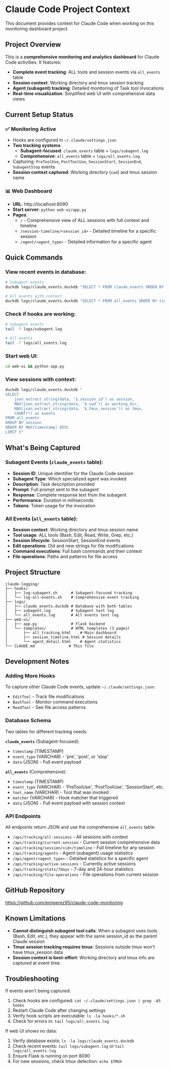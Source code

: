# Claude Code Project Context

This document provides context for Claude Code when working on this monitoring dashboard project.

## Project Overview

This is a **comprehensive monitoring and analytics dashboard** for Claude Code activities. It features:
- **Complete event tracking**: ALL tools and session events via `all_events` table
- **Session context**: Working directory and tmux session tracking
- **Agent (subagent) tracking**: Detailed monitoring of Task tool invocations
- **Real-time visualization**: Simplified web UI with comprehensive data views

## Current Setup Status

### ✅ Monitoring Active
- Hooks are configured in `~/.claude/settings.json`
- **Two tracking systems**:
  - **Subagent-focused**: `claude_events` table + `logs/subagent.log`
  - **Comprehensive**: `all_events` table + `logs/all_events.log`
- Capturing: `PreToolUse`, `PostToolUse`, `SessionStart`, `SessionEnd`, `SubagentStop` events
- **Session context captured**: Working directory (`cwd`) and tmux session name

### 📊 Web Dashboard
- **URL**: http://localhost:8090
- **Start server**: `python web-ui/app.py`
- **Pages**:
  - `/` - Comprehensive view of ALL sessions with full context and timeline
  - `/session-timeline/<session_id>` - Detailed timeline for a specific session
  - `/agent/<agent_type>` - Detailed information for a specific agent

## Quick Commands

### View recent events in database:
```bash
# Subagent events
duckdb logs/claude_events.duckdb "SELECT * FROM claude_events ORDER BY timestamp DESC LIMIT 10"

# All events with context
duckdb logs/claude_events.duckdb "SELECT * FROM all_events ORDER BY timestamp DESC LIMIT 10"
```

### Check if hooks are working:
```bash
# Subagent events
tail -f logs/subagent.log

# All events
tail -f logs/all_events.log
```

### Start web UI:
```bash
cd web-ui && python app.py
```

### View sessions with context:
```bash
duckdb logs/claude_events.duckdb "
SELECT 
    json_extract_string(data, '$.session_id') as session,
    MAX(json_extract_string(data, '$.cwd')) as working_dir,
    MAX(json_extract_string(data, '$.tmux_session')) as tmux,
    COUNT(*) as events
FROM all_events 
GROUP BY session
ORDER BY MAX(timestamp) DESC
LIMIT 5"
```

## What's Being Captured

### Subagent Events (`claude_events` table):
- **Session ID**: Unique identifier for the Claude Code session
- **Subagent Type**: Which specialized agent was invoked
- **Description**: Task description provided
- **Prompt**: Full prompt sent to the subagent
- **Response**: Complete response text from the subagent
- **Performance**: Duration in milliseconds
- **Tokens**: Token usage for the invocation

### All Events (`all_events` table):
- **Session context**: Working directory and tmux session name
- **Tool usage**: ALL tools (Bash, Edit, Read, Write, Grep, etc.)
- **Session lifecycle**: SessionStart, SessionEnd events
- **Edit operations**: Old and new strings for file modifications
- **Command executions**: Full bash commands and their context
- **File operations**: Paths and patterns for file access

## Project Structure

```
claude-logging/
├── hooks/
│   ├── log-subagent.sh      # Subagent-focused tracking
│   └── log-all-events.sh    # Comprehensive event tracking
├── logs/
│   ├── claude_events.duckdb # Database with both tables
│   ├── subagent.log         # Subagent text log
│   └── all_events.log       # All events text log
├── web-ui/
│   ├── app.py               # Flask backend
│   └── templates/           # HTML templates (3 pages)
│       ├── all_tracking.html    # Main dashboard
│       ├── session_timeline.html # Session details
│       └── agent_detail.html    # Agent statistics
└── CLAUDE.md               # This file
```

## Development Notes

### Adding More Hooks
To capture other Claude Code events, update `~/.claude/settings.json`:
- `EditTool` - Track file modifications
- `BashTool` - Monitor command executions
- `ReadTool` - See file access patterns

### Database Schema
Two tables for different tracking needs:

**`claude_events`** (Subagent-focused):
- `timestamp` (TIMESTAMP)
- `event_type` (VARCHAR) - 'pre', 'post', or 'stop'
- `data` (JSON) - Full event payload

**`all_events`** (Comprehensive):
- `timestamp` (TIMESTAMP)
- `event_type` (VARCHAR) - 'PreToolUse', 'PostToolUse', 'SessionStart', etc.
- `tool_name` (VARCHAR) - Tool that was invoked
- `matcher` (VARCHAR) - Hook matcher that triggered
- `data` (JSON) - Full event payload with session context

### API Endpoints
All endpoints return JSON and use the comprehensive `all_events` table:
- `/api/tracking/all-sessions` - All sessions with context
- `/api/tracking/current-session` - Current session comprehensive data
- `/api/tracking/session/<id>/timeline` - Full timeline for any session
- `/api/tracking/agents` - Agent (subagent) usage statistics
- `/api/agent/<agent_type>` - Detailed statistics for a specific agent
- `/api/tracking/active-sessions` - Currently active sessions
- `/api/tracking/stats/7days` - 7-day and 24-hour statistics
- `/api/tracking/file-operations` - File operations from current session

## GitHub Repository
https://github.com/emiperez95/claude-code-monitoring

## Known Limitations

- **Cannot distinguish subagent tool calls**: When a subagent uses tools (Bash, Edit, etc.), they appear with the same session_id as the parent Claude session
- **Tmux session tracking requires tmux**: Sessions outside tmux won't have tmux_session data
- **Session context is best-effort**: Working directory and tmux info are captured at event time

## Troubleshooting

If events aren't being captured:
1. Check hooks are configured: `cat ~/.claude/settings.json | grep -A5 hooks`
2. Restart Claude Code after changing settings
3. Verify hook scripts are executable: `ls -la hooks/*.sh`
4. Check for errors in: `tail logs/all_events.log`

If web UI shows no data:
1. Verify database exists: `ls -la logs/claude_events.duckdb`
2. Check recent events: `tail logs/subagent.log` or `tail logs/all_events.log`
3. Ensure Flask is running on port 8090
4. For new sessions, check tmux detection: `echo $TMUX`
